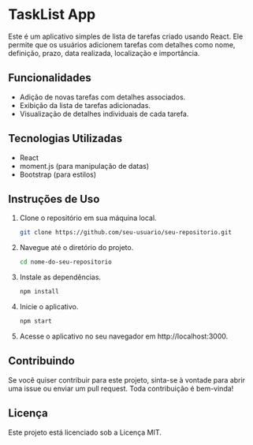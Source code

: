 # TaskList App

Este é um aplicativo simples de lista de tarefas criado usando React. Ele permite que os usuários adicionem tarefas com detalhes como nome, definição, prazo, data realizada, localização e importância.

## Funcionalidades

- Adição de novas tarefas com detalhes associados.
- Exibição da lista de tarefas adicionadas.
- Visualização de detalhes individuais de cada tarefa.

## Tecnologias Utilizadas

- React
- moment.js (para manipulação de datas)
- Bootstrap (para estilos)

## Instruções de Uso

1. Clone o repositório em sua máquina local.
   ```bash
   git clone https://github.com/seu-usuario/seu-repositorio.git

2. Navegue até o diretório do projeto.
   ```bash
   cd nome-do-seu-repositorio

3. Instale as dependências.
   ```bash
   npm install

4. Inicie o aplicativo.
   ```bash
   npm start

5. Acesse o aplicativo no seu navegador em http://localhost:3000.

## Contribuindo

Se você quiser contribuir para este projeto, sinta-se à vontade para abrir uma issue ou enviar um pull request. Toda contribuição é bem-vinda!

## Licença

Este projeto está licenciado sob a Licença MIT.

